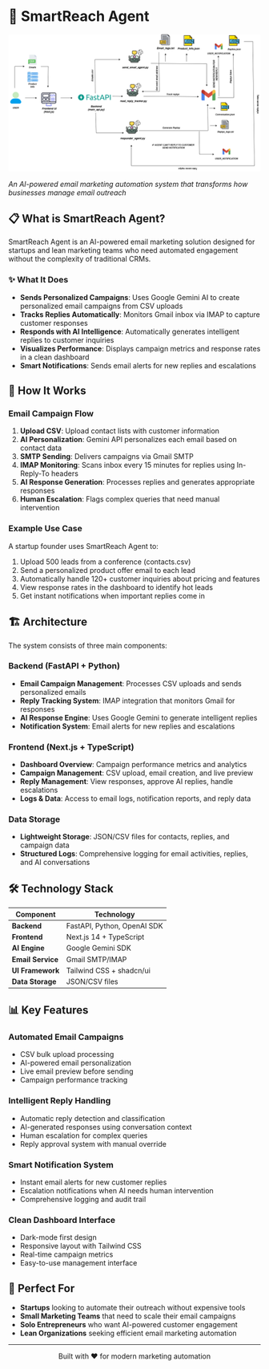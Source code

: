 # 🚀 SmartReach Agent

![SmartReach Agent Banner](./SmartReachAgent/Documentation/email.png)

*An AI-powered email marketing automation system that transforms how businesses manage email outreach*

## 📋 What is SmartReach Agent?

SmartReach Agent is an AI-powered email marketing solution designed for startups and lean marketing teams who need automated engagement without the complexity of traditional CRMs.

### ✨ What It Does

- **Sends Personalized Campaigns**: Uses Google Gemini AI to create personalized email campaigns from CSV uploads
- **Tracks Replies Automatically**: Monitors Gmail inbox via IMAP to capture customer responses
- **Responds with AI Intelligence**: Automatically generates intelligent replies to customer inquiries
- **Visualizes Performance**: Displays campaign metrics and response rates in a clean dashboard
- **Smart Notifications**: Sends email alerts for new replies and escalations

## 🔄 How It Works

### Email Campaign Flow
1. **Upload CSV**: Upload contact lists with customer information
2. **AI Personalization**: Gemini API personalizes each email based on contact data
3. **SMTP Sending**: Delivers campaigns via Gmail SMTP
4. **IMAP Monitoring**: Scans inbox every 15 minutes for replies using In-Reply-To headers
5. **AI Response Generation**: Processes replies and generates appropriate responses
6. **Human Escalation**: Flags complex queries that need manual intervention

### Example Use Case
A startup founder uses SmartReach Agent to:
1. Upload 500 leads from a conference (contacts.csv)
2. Send a personalized product offer email to each lead
3. Automatically handle 120+ customer inquiries about pricing and features
4. View response rates in the dashboard to identify hot leads
5. Get instant notifications when important replies come in

## 🏗️ Architecture

The system consists of three main components:

### Backend (FastAPI + Python)
- **Email Campaign Management**: Processes CSV uploads and sends personalized emails
- **Reply Tracking System**: IMAP integration that monitors Gmail for responses
- **AI Response Engine**: Uses Google Gemini to generate intelligent replies
- **Notification System**: Email alerts for new replies and escalations

### Frontend (Next.js + TypeScript)
- **Dashboard Overview**: Campaign performance metrics and analytics
- **Campaign Management**: CSV upload, email creation, and live preview
- **Reply Management**: View responses, approve AI replies, handle escalations
- **Logs & Data**: Access to email logs, notification reports, and reply data

### Data Storage
- **Lightweight Storage**: JSON/CSV files for contacts, replies, and campaign data
- **Structured Logs**: Comprehensive logging for email activities, replies, and AI conversations

## 🛠️ Technology Stack

| Component | Technology |
|-----------|------------|
| **Backend** | FastAPI, Python, OpenAI SDK |
| **Frontend** | Next.js 14 + TypeScript |
| **AI Engine** | Google Gemini SDK |
| **Email Service** | Gmail SMTP/IMAP |
| **UI Framework** | Tailwind CSS + shadcn/ui |
| **Data Storage** | JSON/CSV files |

## 📊 Key Features

### Automated Email Campaigns
- CSV bulk upload processing
- AI-powered email personalization
- Live email preview before sending
- Campaign performance tracking

### Intelligent Reply Handling
- Automatic reply detection and classification
- AI-generated responses using conversation context
- Human escalation for complex queries
- Reply approval system with manual override

### Smart Notification System
- Instant email alerts for new customer replies
- Escalation notifications when AI needs human intervention
- Comprehensive logging and audit trail

### Clean Dashboard Interface
- Dark-mode first design
- Responsive layout with Tailwind CSS
- Real-time campaign metrics
- Easy-to-use management interface

## 🎯 Perfect For

- **Startups** looking to automate their outreach without expensive tools
- **Small Marketing Teams** that need to scale their email campaigns
- **Solo Entrepreneurs** who want AI-powered customer engagement
- **Lean Organizations** seeking efficient email marketing automation

---

<div align="center">
  <p>Built with ❤️ for modern marketing automation</p>
</div>
